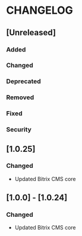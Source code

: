 # CHANGELOG

## [Unreleased]
### Added

### Changed

### Deprecated

### Removed

### Fixed

### Security
## [1.0.25]
### Changed
- Updated Bitrix CMS core

## [1.0.0] - [1.0.24]
### Changed
- Updated Bitrix CMS core